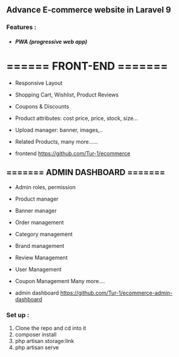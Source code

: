 ## Advance E-commerce website in Laravel 9

### Features :

-   ##### PWA (progressive web app)

# ====== FRONT-END =======

-   Responsive Layout
-   Shopping Cart, Wishlist, Product Reviews
-   Coupons & Discounts
-   Product attributes: cost price, price, stock, size...

-   Upload manager: banner, images,..
-   Related Products,
    many more......

-   frontend https://github.com/Tur-1/ecommerce

## ======= ADMIN DASHBOARD =======

-   Admin roles, permission
-   Product manager
-   Banner manager
-   Order management
-   Category management
-   Brand management
-   Review Management
-   User Management
-   Coupon Management
    Many more....

-   admin dashboard https://github.com/Tur-1/ecommerce-admin-dashboard

### Set up :

1. Clone the repo and cd into it
2. composer install
3. php artisan storage:link
4. php artisan serve
